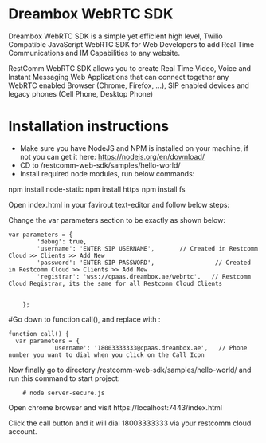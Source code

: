 Dreambox WebRTC SDK
================

Dreambox WebRTC SDK is a simple yet efficient high level, Twilio Compatible JavaScript WebRTC SDK for Web Developers to add Real Time Communications and IM Capabilities to any website. 

RestComm WebRTC SDK allows you to create Real Time Video, Voice and Instant Messaging Web Applications that can connect together any WebRTC enabled Browser (Chrome, Firefox, ...), SIP enabled devices and legacy phones (Cell Phone, Desktop Phone) 


Installation instructions 
==========================================

* Make sure you have NodeJS and NPM is installed on your machine, if not you can get it here: https://nodejs.org/en/download/ 
* CD to /restcomm-web-sdk/samples/hello-world/
* Install required node modules, run below commands:

npm install node-static
npm install https
npm install fs

Open index.html in your favirout text-editor and follow below steps:

Change the var parameters section to be exactly as shown below:

	var parameters = {
			'debug': true,
			'username': 'ENTER SIP USERNAME',       // Created in Restcomm Cloud >> Clients >> Add New
			'password': 'ENTER SIP PASSWORD',                 // Created in Restcomm Cloud >> Clients >> Add New
			'registrar': 'wss://cpaas.dreambox.ae/webrtc'.   // Restcomm Cloud Registrar, its the same for all Restcomm Cloud Clients
      
   
		};
    
    
    
  #Go down to function call(), and replace with :
    
    function call() {
      var parameters = {
				'username': '18003333333@cpaas.dreambox.ae',   // Phone number you want to dial when you click on the Call Icon
        
        

Now finally go to directory /restcomm-web-sdk/samples/hello-world/ and run this command to start project:

    	# node server-secure.js
	
	
Open chrome browser and visit https://localhost:7443/index.html 

Click the call button and it will dial 18003333333 via your restcomm cloud account. 


